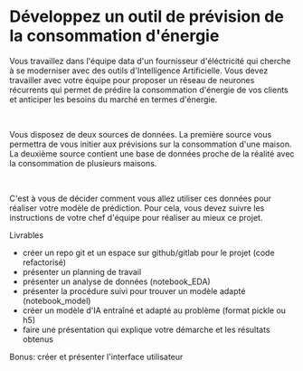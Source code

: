 # Développez un outil de prévision de la consommation d'énergie

Vous travaillez dans l'équipe data d'un fournisseur d'éléctricité qui cherche à se moderniser avec des outils d'Intelligence Artificielle. Vous devez travailler avec votre équipe pour proposer un réseau de neurones récurrents qui permet de prédire la consommation d'énergie de vos clients et anticiper les besoins du marché en termes d'énergie.

​

Vous disposez de deux sources de données. La première source vous permettra de vous initier aux prévisions sur la consommation d'une maison. La deuxième source contient une base de données proche de la réalité avec la consommation de plusieurs maisons.

​

C'est à vous de décider comment vous allez utiliser ces données pour réaliser votre modèle de prédiction. Pour cela, vous devez suivre les instructions de votre chef d'équipe pour réaliser au mieux ce projet.

Livrables

- créer un repo git et un espace sur github/gitlab pour le projet (code refactorisé)
- présenter un planning de travail
- présenter un analyse de données (notebook_EDA)
- présenter la procédure suivi pour trouver un modèle adapté (notebook_model)
- créer un modèle d'IA entraîné et adapté au problème (format pickle ou h5)
- faire une présentation qui explique votre démarche et les résultats obtenus 

Bonus: créer et présenter l'interface utilisateur
